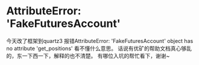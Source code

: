 # AttributeError: 'FakeFuturesAccount' 

今天改了框架到quartz3 报错AttributeError: 'FakeFuturesAccount' object has no attribute 'get_positions'
看不懂什么意思。
话说有优矿的帮助文档真心够乱的，东一下西一下，解释的也不清楚。
有哪位入坑的帮忙看下，谢谢~
